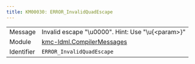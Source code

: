 ```yaml
---
title: KM00030: ERROR_InvalidQuadEscape
---
```


|            |           |
|------------|---------- |
| Message    | Invalid escape "\\u0000"\. Hint: Use "\\u\{&lt;param&gt;\}" |
| Module     | [kmc-ldml.CompilerMessages](kmc-ldml.compilermessages) |
| Identifier | `ERROR_InvalidQuadEscape` |


